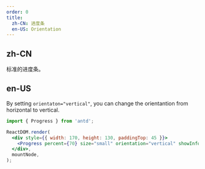 ```yaml
---
order: 0
title:
  zh-CN: 进度条
  en-US: Orientation
---
```


## zh-CN

标准的进度条。

## en-US

By setting `orientaton="vertical"`, you can change the orientantion from horizontal to vertical.

```jsx
import { Progress } from 'antd';

ReactDOM.render(
  <div style={{ width: 170, height: 130, paddingTop: 45 }}>
    <Progress percent={70} size="small" orientation="vertical" showInfo />
  </div>,
  mountNode,
);
```
